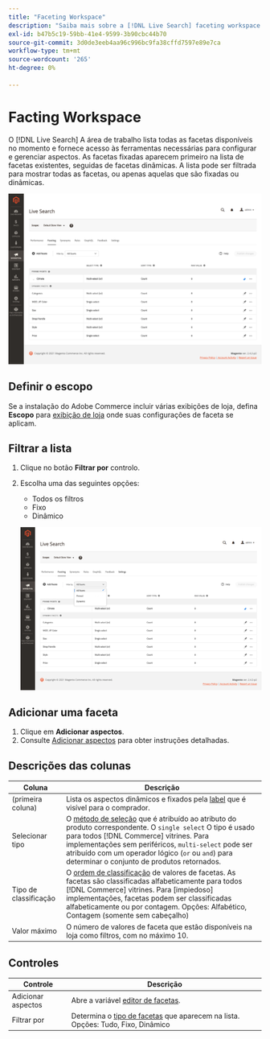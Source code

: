 ```yaml
---
title: "Faceting Workspace"
description: "Saiba mais sobre a [!DNL Live Search] faceting workspace."
exl-id: b47b5c19-59bb-41e4-9599-3b90cbc44b70
source-git-commit: 3d0de3eeb4aa96c996bc9fa38cffd7597e89e7ca
workflow-type: tm+mt
source-wordcount: '265'
ht-degree: 0%

---
```


# Facting Workspace

O [!DNL Live Search] A área de trabalho lista todas as facetas disponíveis no momento e fornece acesso às ferramentas necessárias para configurar e gerenciar aspectos. As facetas fixadas aparecem primeiro na lista de facetas existentes, seguidas de facetas dinâmicas. A lista pode ser filtrada para mostrar todas as facetas, ou apenas aquelas que são fixadas ou dinâmicas.

![Espaço de trabalho Facting](assets/faceting-workspace.png)

## Definir o escopo

Se a instalação do Adobe Commerce incluir várias exibições de loja, defina **Escopo** para [exibição de loja](https://experienceleague.adobe.com/docs/commerce-admin/start/setup/websites-stores-views.html#scope-settings) onde suas configurações de faceta se aplicam.

## Filtrar a lista

1. Clique no botão **Filtrar por** controlo.
1. Escolha uma das seguintes opções:

   * Todos os filtros
   * Fixo
   * Dinâmico

   ![Espaço de trabalho Facting](assets/facets-filter-by.png)

## Adicionar uma faceta

1. Clique em **Adicionar aspectos**.
1. Consulte [Adicionar aspectos](facets-add.md) para obter instruções detalhadas.

## Descrições das colunas

| Coluna | Descrição |
|--- |--- |
| (primeira coluna) | Lista os aspectos dinâmicos e fixados pela [label](facets-type.md) que é visível para o comprador. |
| Selecionar tipo | O [método de seleção](facets-type.md) que é atribuído ao atributo do produto correspondente. O `single select` O tipo é usado para todos [!DNL Commerce] vitrines. Para implementações sem periféricos, `multi-select` pode ser atribuído com um operador lógico (`or` ou `and`) para determinar o conjunto de produtos retornados. |
| Tipo de classificação | O [ordem de classificação](facets-type.md) de valores de facetas. As facetas são classificadas alfabeticamente para todos [!DNL Commerce] vitrines. Para [impiedoso] implementações, facetas podem ser classificadas alfabeticamente ou por contagem. Opções: Alfabético, Contagem (somente sem cabeçalho) |
| Valor máximo | O número de valores de faceta que estão disponíveis na loja como filtros, com no máximo 10. |

## Controles

| Controle | Descrição |
|--- |--- |
| Adicionar aspectos | Abre a variável [editor de facetas](facets-add.md). |
| Filtrar por | Determina o [tipo de facetas](facets-type.md) que aparecem na lista. Opções: Tudo, Fixo, Dinâmico |
